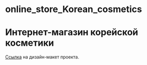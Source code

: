 # online_store_Korean_cosmetics

# Интернет-магазин корейской косметики

[Ссылка](https://www.figma.com/file/0RMkErfgPQafKpb6hkLE1p/Untitled?node-id=0%3A1) на дизайн-макет проекта.

